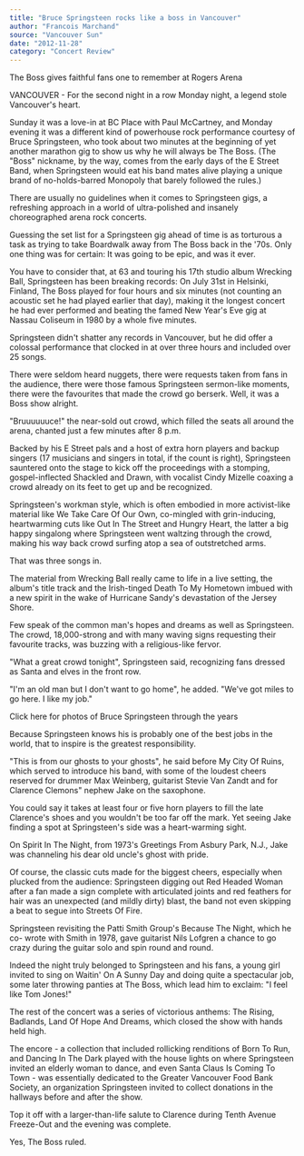 ```yaml
---
title: "Bruce Springsteen rocks like a boss in Vancouver"
author: "Francois Marchand"
source: "Vancouver Sun"
date: "2012-11-28"
category: "Concert Review"
---
```


The Boss gives faithful fans one to remember at Rogers Arena

VANCOUVER - For the second night in a row Monday night, a legend stole Vancouver's heart.

Sunday it was a love-in at BC Place with Paul McCartney, and Monday evening it was a different kind of powerhouse rock performance courtesy of Bruce Springsteen, who took about two minutes at the beginning of yet another marathon gig to show us why he will always be The Boss. (The "Boss" nickname, by the way, comes from the early days of the E Street Band, when Springsteen would eat his band mates alive playing a unique brand of no-holds-barred Monopoly that barely followed the rules.)

There are usually no guidelines when it comes to Springsteen gigs, a refreshing approach in a world of ultra-polished and insanely choreographed arena rock concerts.

Guessing the set list for a Springsteen gig ahead of time is as torturous a task as trying to take Boardwalk away from The Boss back in the '70s. Only one thing was for certain: It was going to be epic, and was it ever.

You have to consider that, at 63 and touring his 17th studio album Wrecking Ball, Springsteen has been breaking records: On July 31st in Helsinki, Finland, The Boss played for four hours and six minutes (not counting an acoustic set he had played earlier that day), making it the longest concert he had ever performed and beating the famed New Year's Eve gig at Nassau Coliseum in 1980 by a whole five minutes.

Springsteen didn't shatter any records in Vancouver, but he did offer a colossal performance that clocked in at over three hours and included over 25 songs.

There were seldom heard nuggets, there were requests taken from fans in the audience, there were those famous Springsteen sermon-like moments, there were the favourites that made the crowd go berserk. Well, it was a Boss show alright.

"Bruuuuuuce!" the near-sold out crowd, which filled the seats all around the arena, chanted just a few minutes after 8 p.m.

Backed by his E Street pals and a host of extra horn players and backup singers (17 musicians and singers in total, if the count is right), Springsteen sauntered onto the stage to kick off the proceedings with a stomping, gospel-inflected Shackled and Drawn, with vocalist Cindy Mizelle coaxing a crowd already on its feet to get up and be recognized.

Springsteen's workman style, which is often embodied in more activist-like material like We Take Care Of Our Own, co-mingled with grin-inducing, heartwarming cuts like Out In The Street and Hungry Heart, the latter a big happy singalong where Springsteen went waltzing through the crowd, making his way back crowd surfing atop a sea of outstretched arms.

That was three songs in.

The material from Wrecking Ball really came to life in a live setting, the album's title track and the Irish-tinged Death To My Hometown imbued with a new spirit in the wake of Hurricane Sandy's devastation of the Jersey Shore.

Few speak of the common man's hopes and dreams as well as Springsteen. The crowd, 18,000-strong and with many waving signs requesting their favourite tracks, was buzzing with a religious-like fervor.

"What a great crowd tonight", Springsteen said, recognizing fans dressed as Santa and elves in the front row.

"I'm an old man but I don't want to go home", he added. "We've got miles to go here. I like my job."

Click here for photos of Bruce Springsteen through the years

Because Springsteen knows his is probably one of the best jobs in the world, that to inspire is the greatest responsibility.

"This is from our ghosts to your ghosts", he said before My City Of Ruins, which served to introduce his band, with some of the loudest cheers reserved for drummer Max Weinberg, guitarist Stevie Van Zandt and for Clarence Clemons" nephew Jake on the saxophone.

You could say it takes at least four or five horn players to fill the late Clarence's shoes and you wouldn't be too far off the mark. Yet seeing Jake finding a spot at Springsteen's side was a heart-warming sight.

On Spirit In The Night, from 1973's Greetings From Asbury Park, N.J., Jake was channeling his dear old uncle's ghost with pride.

Of course, the classic cuts made for the biggest cheers, especially when plucked from the audience: Springsteen digging out Red Headed Woman after a fan made a sign complete with articulated joints and red feathers for hair was an unexpected (and mildly dirty) blast, the band not even skipping a beat to segue into Streets Of Fire.

Springsteen revisiting the Patti Smith Group's Because The Night, which he co- wrote with Smith in 1978, gave guitarist Nils Lofgren a chance to go crazy during the guitar solo and spin round and round.

Indeed the night truly belonged to Springsteen and his fans, a young girl invited to sing on Waitin' On A Sunny Day and doing quite a spectacular job, some later throwing panties at The Boss, which lead him to exclaim: "I feel like Tom Jones!"

The rest of the concert was a series of victorious anthems: The Rising, Badlands, Land Of Hope And Dreams, which closed the show with hands held high.

The encore - a collection that included rollicking renditions of Born To Run, and Dancing In The Dark played with the house lights on where Springsteen invited an elderly woman to dance, and even Santa Claus Is Coming To Town - was essentially dedicated to the Greater Vancouver Food Bank Society, an organization Springsteen invited to collect donations in the hallways before and after the show.

Top it off with a larger-than-life salute to Clarence during Tenth Avenue Freeze-Out and the evening was complete.

Yes, The Boss ruled.
